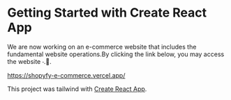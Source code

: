 

# Getting Started with Create React App

We are now working on an e-commerce website that includes the fundamental website operations.By clicking the link below, you may access the website 🞗.🔗.

https://shopyfy-e-commerce.vercel.app/

This project was tailwind with [Create React App](https://github.com/facebook/create-react-app](https://github.com/Chetanb-17/eCommerce-website)).

 
